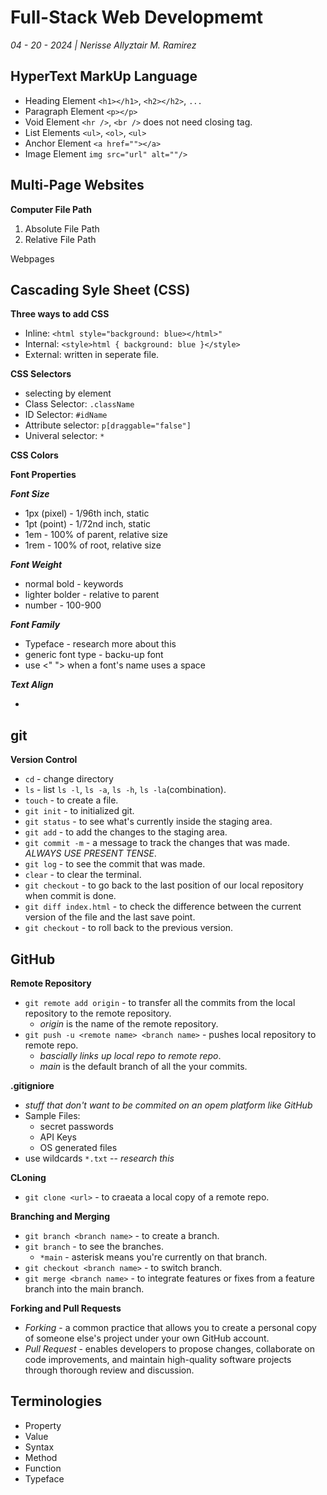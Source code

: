 # Full-Stack Web Developmemt

_04 - 20 - 2024 | Nerisse Allyztair M. Ramirez_

## HyperText MarkUp Language

- Heading Element `<h1></h1>`, `<h2></h2>`, `...`
- Paragraph Element `<p></p>`
- Void Element `<hr />`, `<br />` does not need closing tag.
- List Elements `<ul>`, `<ol>`, `<ul>`
- Anchor Element `<a href=""></a>`
- Image Element `img src="url" alt=""/>`

## Multi-Page Websites

**Computer File Path**

1. Absolute File Path
2. Relative File Path

Webpages

## Cascading Syle Sheet (CSS)

**Three ways to add CSS**

- Inline: `<html style="background: blue></html>"`
- Internal: `<style>html { background: blue }</style>`
- External: written in seperate file.

**CSS Selectors**

- selecting by element
- Class Selector: `.className`
- ID Selector: `#idName`
- Attribute selector: `p[draggable="false"]`
- Univeral selector: `*`

**CSS Colors**

**Font Properties**

**_Font Size_**

- 1px (pixel) - 1/96th inch, static
- 1pt (point) - 1/72nd inch, static
- 1em - 100% of parent, relative size
- 1rem - 100% of root, relative size

**_Font Weight_**

- normal bold - keywords
- lighter bolder - relative to parent
- number - 100-900

**_Font Family_**

- Typeface - research more about this
- generic font type - backu-up font
- use <" "> when a font's name uses a space

**_Text Align_**

-

## git

**Version Control**

- `cd` - change directory
- `ls` - list `ls -l`, `ls -a`, `ls -h`, `ls -la`(combination).
- `touch` - to create a file.
- `git init` - to initialized git.
- `git status` - to see what's currently inside the staging area.
- `git add` - to add the changes to the staging area.
- `git commit -m` - a message to track the changes that was made. _ALWAYS USE PRESENT TENSE_.
- `git log` - to see the commit that was made.
- `clear` - to clear the terminal.
- `git checkout` - to go back to the last position of our local repository when commit is done.
- `git diff index.html` - to check the difference between the current version of the file and the last save point.
- `git checkout` - to roll back to the previous version.

## GitHub

**Remote Repository**

- `git remote add origin` - to transfer all the commits from the local repository to the remote repository.
  - _origin_ is the name of the remote repository.
- `git push -u <remote name> <branch name>` - pushes local repository to remote repo.
  - _bascially links up local repo to remote repo_.
  - _main_ is the default branch of all the your commits.

**.gitigniore**

- _stuff that don't want to be commited on an opem platform like GitHub_
- Sample Files:
  - secret passwords
  - API Keys
  - OS generated files
- use wildcards `*.txt` -- _research this_

**CLoning**

- `git clone <url>` - to craeata a local copy of a remote repo.

**Branching and Merging**

- `git branch <branch name>` - to create a branch.
- `git branch` - to see the branches.
  - `*main` - asterisk means you're currently on that branch.
- `git checkout <branch name>` - to switch branch.
- `git merge <branch name>` - to integrate features or fixes from a feature branch into the main branch.

**Forking and Pull Requests**

- _Forking_ - a common practice that allows you to create a personal copy of someone else's project under your own GitHub account.
- _Pull Request_ - enables developers to propose changes, collaborate on code improvements, and maintain high-quality software projects through thorough review and discussion.

## Terminologies

- Property
- Value
- Syntax
- Method
- Function
- Typeface

